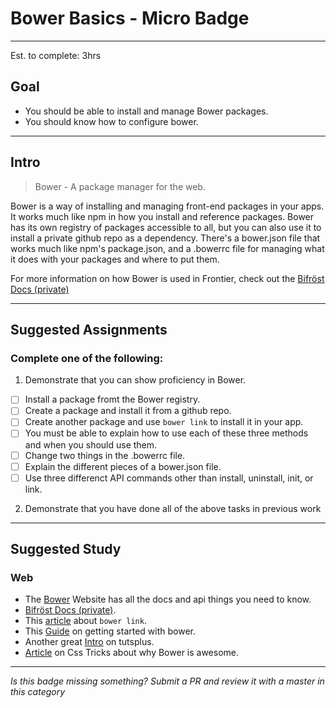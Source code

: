 # Bower Basics - Micro Badge

-----

Est. to complete: 3hrs

## Goal
- You should be able to install and manage Bower packages.
- You should know how to configure bower.


-----

## Intro

>Bower - A package manager for the web.

Bower is a way of installing and managing front-end packages in your apps. It works much like npm in how you install and reference packages. Bower has its own registry of packages accessible to all, but you can also use it to install a private github repo as a dependency. There's a bower.json file that works much like npm's package.json, and a .bowerrc file for managing what it does with your packages and where to put them.

For more information on how Bower is used in Frontier, check out the [Bifröst Docs (private)](https://github.com/fs-webdev/frontier-build-tools/blob/master/Bifrost.md#bower-and-3rd-party-libraries)

-----


## Suggested Assignments

### Complete one of the following:

1) Demonstrate that you can show proficiency in Bower.
  - [ ] Install a package fromt the Bower registry.
  - [ ] Create a package and install it from a github repo.
  - [ ] Create another package and use `bower link` to install it in your app.
  - [ ] You must be able to explain how to use each of these three methods and when you should use them.
  - [ ] Change two things in the .bowerrc file.
  - [ ] Explain the different pieces of a bower.json file.
  - [ ] Use three differenct API commands other than install, uninstall, init, or link.

2) Demonstrate that you have done all of the above tasks in previous work


-----


## Suggested Study

### Web
- The [Bower](http://bower.io/) Website has all the docs and api things you need to know.
- [Bifröst Docs (private)](https://github.com/fs-webdev/frontier-build-tools/blob/master/Bifrost.md#bower-and-3rd-party-libraries).
- This [article](https://oncletom.io/2013/live-development-bower-component/) about `bower link`.
- This [Guide](http://blog.teamtreehouse.com/getting-started-bower) on getting started with bower.
- Another great [Intro](http://code.tutsplus.com/tutorials/meet-bower-a-package-manager-for-the-web--net-27774) on tutsplus.
- [Article](https://css-tricks.com/whats-great-bower/) on Css Tricks about why Bower is awesome.


-----

  *Is this badge missing something? Submit a PR and review it with a master in this category*
